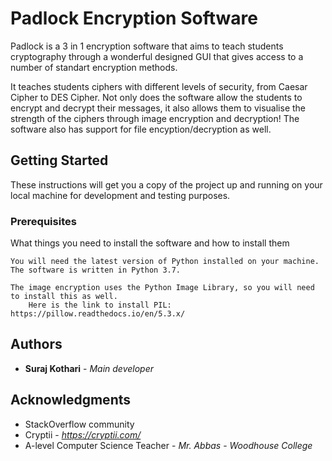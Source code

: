 # Padlock Encryption Software

Padlock is a 3 in 1 encryption software that aims to teach students cryptography through a wonderful designed GUI that gives access to a number of standart encryption methods.

It teaches students ciphers with different levels of security, from Caesar Cipher to DES Cipher. Not only does the software allow the students to encrypt and decrypt their messages, it also allows them to visualise the strength of the ciphers through image encryption and decryption! The software also has support for file encyption/decryption as well.

## Getting Started

These instructions will get you a copy of the project up and running on your local machine for development and testing purposes.

### Prerequisites

What things you need to install the software and how to install them
 
```
You will need the latest version of Python installed on your machine. The software is written in Python 3.7.

The image encryption uses the Python Image Library, so you will need to install this as well.
    Here is the link to install PIL: https://pillow.readthedocs.io/en/5.3.x/
```

## Authors
* **Suraj Kothari** - *Main developer*

## Acknowledgments

* StackOverflow community
* Cryptii - *https://cryptii.com/*
* A-level Computer Science Teacher - *Mr. Abbas* - *Woodhouse College*

